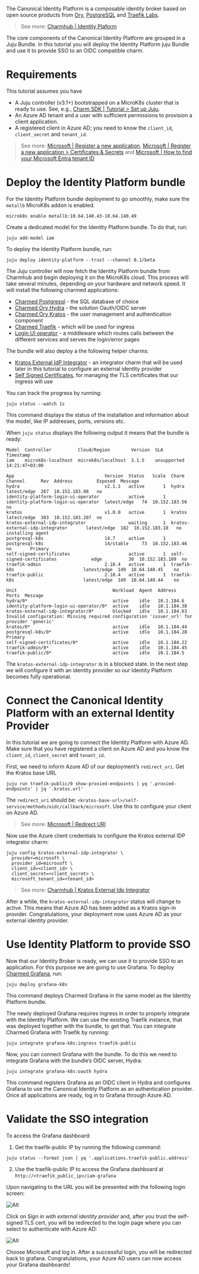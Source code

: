 The Canonical Identity Platform is a composable identity broker based on open source products from [Ory](https://www.ory.sh/open-source/), [PostgreSQL](https://www.postgresql.org/) and [Traefik Labs](https://traefik.io/).

> See more: [Charmhub | Identity Plaform](https://charmhub.io/identity-platform)

The core components of the Canonical Identity Platform are grouped in a Juju Bundle. In this tutorial you will deploy the Identity Platform juju Bundle and use it to provide SSO to an OIDC compatible charm.

# Requirements

This tutorial assumes you have
- A Juju controller (v3.1+) bootstrapped on a MicroK8s cluster that is ready to use. See, e.g., [Charm SDK | Tutorial > Set up Juju](https://juju.is/docs/juju/get-started-with-juju#heading--prepare-your-cloud).
- An Azure AD tenant and a user with sufficient permissions to provision a client application.
- A registered client in Azure AD; you need to know the `client_id`, `client_secret` and `tenant_id`.

> See more: [Microsoft | Register a new application](https://learn.microsoft.com/en-us/azure/healthcare-apis/register-application#register-a-new-application), [Microsoft | Register a new application > Certificates & Secrets](https://learn.microsoft.com/en-us/azure/healthcare-apis/register-application#certificates--secrets) and [Microsoft | How to find your Microsoft Entra tenant ID](https://learn.microsoft.com/en-us/azure/active-directory/fundamentals/how-to-find-tenant)

# Deploy the Identity Platform bundle

For the Identity Platform bundle deployment to go smoothly, make sure the `metallb` MicroK8s addon is enabled.

```
microk8s enable metallb:10.64.140.43-10.64.140.49
```

Create a dedicated model for the Identity Platform bundle. To do that, run:

```
juju add-model iam
```

To deploy the Identity Platform bundle, run:

```
juju deploy identity-platform --trust --channel 0.1/beta
```

The Juju controller will now fetch the Identity Platform bundle from Charmhub and begin deploying it on the MicroK8s cloud.
This process will take several minutes, depending on your hardware and network speed. It will install the following charmed applications:
- [Charmed Postgresql](https://charmhub.io/postgresql) - the SQL database of choice
- [Charmed Ory Hydra](https://charmhub.io/hydra) - the solution Oauth/OIDC server
- [Charmed Ory Kratos](https://charmhub.io/kratos) - the user management and authentication component
- [Charmed Traefik](https://charmhub.io/traefik-k8s) - which will be used for ingress
- [Login UI operator](https://github.com/canonical/identity-platform-login-ui-operator) - a middleware which routes calls between the different services and serves the login/error pages

The bundle will also deploy a the following helper charms:
- [Kratos External IdP Integrator](https://charmhub.io/kratos-external-idp-integrator) - an integrator charm that will be used later in this tutorial to configure an external identity provider
- [Self Signed Certificates](https://charmhub.io/self-signed-certificates), for managing the TLS certificates that our ingress will use

You can track the progress by running:

```
juju status --watch 1s
```

This command displays the status of the installation and information about the model, like IP addresses, ports, versions etc.

When ```juju status``` displays the following output it means that the bundle is ready:

```
Model  Controller          Cloud/Region        Version  SLA          Timestamp
iam    microk8s-localhost  microk8s/localhost  3.1.5    unsupported  14:21:47+03:00

App                                  Version  Status   Scale  Charm                                Channel      Rev  Address         Exposed  Message
hydra                                v2.1.1   active       1  hydra                                latest/edge  267  10.152.183.98   no
identity-platform-login-ui-operator           active       1  identity-platform-login-ui-operator  latest/edge   74  10.152.183.56   no
kratos                               v1.0.0   active       1  kratos                               latest/edge  383  10.152.183.207  no
kratos-external-idp-integrator                waiting      1  kratos-external-idp-integrator       latest/edge  182  10.152.183.18   no       installing agent
postgresql-k8s                       14.7     active       1  postgresql-k8s                       14/stable     73  10.152.183.46   no       Primary
self-signed-certificates                      active       1  self-signed-certificates             edge          30  10.152.183.189  no
traefik-admin                        2.10.4   active       1  traefik-k8s                          latest/edge  149  10.64.140.45    no
traefik-public                       2.10.4   active       1  traefik-k8s                          latest/edge  149  10.64.140.44    no

Unit                                    Workload  Agent  Address      Ports  Message
hydra/0*                                active    idle   10.1.184.6
identity-platform-login-ui-operator/0*  active    idle   10.1.184.38
kratos-external-idp-integrator/0*       blocked   idle   10.1.184.63         Invalid configuration: Missing required configuration 'issuer_url' for provider 'generic'
kratos/0*                               active    idle   10.1.184.44
postgresql-k8s/0*                       active    idle   10.1.184.28         Primary
self-signed-certificates/0*             active    idle   10.1.184.22
traefik-admin/0*                        active    idle   10.1.184.45
traefik-public/0*                       active    idle   10.1.184.5
```

The `kratos-external-idp-integrator` is in a blocked state. In the next step we will configure it with an identity provider so our Identity Platform becomes fully operational.

# Connect the Canonical Identity Platform with an external Identity Provider

In this tutorial we are going to connect the Identity Platform with Azure AD. Make sure that you have registered a client on Azure AD and you know the `client_id`, `client_secret` and `tenant_id`.

First, we need to inform Azure AD of our deployment’s `redirect_uri`. Get the Kratos base URL

```
juju run traefik-public/0 show-proxied-endpoints | yq '.proxied-endpoints' | jq '.kratos.url'
```

The `redirect_uri` should be: `<kratos-base-url>/self-service/methods/oidc/callback/microsoft`. Use this to configure your client on Azure AD.

> See more: [Microsoft | Redirect URI](https://learn.microsoft.com/en-us/azure/active-directory/develop/reply-url)

Now use the Azure client credentials to configure the Kratos external IDP integrator charm:

```
juju config kratos-external-idp-integrator \
  provider=microsoft \
  provider_id=microsoft \
  client_id=<client_id> \
  client_secret=<client_secret> \
  microsoft_tenant_id=<tenant_id>
```

> See more: [Charmhub | Kratos External Idp Integrator](https://charmhub.io/kratos-external-idp-integrator)

After a while, the `kratos-external-idp-integrator` status will change to active. This means that Azure AD has been added as a Kratos sign-in provider. Congratulations, your deployment now uses Azure AD as your external identity provider.

# Use Identity Platform to provide SSO

Now that our Identity Broker is ready, we can use it to provide SSO to an application. For this purpose we are going to use Grafana. To deploy [Charmed Grafana](https://charmhub.io/grafana-k8s), run:

```
juju deploy grafana-k8s
```

This command deploys Charmed Grafana in the same model as the Identity Platform bundle.

The newly deployed Grafana requires ingress in order to properly integrate with the Identity Platform. We can use the existing Traefik instance, that was deployed together with the bundle, to get that.
You can integrate Charmed Grafana with Traefik by running:

```
juju integrate grafana-k8s:ingress traefik-public
```

Now, you can connect Grafana with the bundle. To do this we need to integrate Grafana with the bundle’s OIDC server, Hydra:

```
juju integrate grafana-k8s:oauth hydra
```

This command registers Grafana as an OIDC client in Hydra and configures Grafana to use the Canonical Identity Platform as an authentication provider. Once all applications are ready, log in to Grafana through Azure AD.

# Validate the SSO integration

To access the Grafana dashboard:
1. Get the traefik-public IP by running the following command:

```
juju status --format json | yq '.applications.traefik-public.address'
```
2. Use the traefik-public IP to access the Grafana dashboard at `http://<traefik_public_ip>/iam-grafana`

Upon navigating to the URL you will be presented with the following login screen:

![Alt]( https://raw.githubusercontent.com/canonical/canonical-identity-platform-docs/main/Diagram_sources/deploy_iam_bundle_1.png "Grafana Login UI")

Click on *Sign in with external identity provider* and, after you trust the self-signed TLS cert, you will be redirected to the login page where you can select to authenticate with Azure AD:

![Alt]( https://raw.githubusercontent.com/canonical/canonical-identity-platform-docs/main/Diagram_sources/deploy_iam_bundle_2.png "IAM Login UI")

Choose Microsoft and log in. After a successful login, you will be redirected back to grafana.
Congratulations, your Azure AD users can now access your Grafana dashboards!
